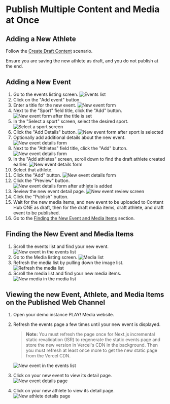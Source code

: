 # Publish Multiple Content and Media at Once

## Adding a New Athlete

Follow the [Create Draft Content](../03.%20Create%20Draft%20Content/index.html) scenario.

Ensure you are saving the new athlete as draft, and you do not publish at the end.

## Adding a New Event

1. Go to the events listing screen.
![Events list](./media/publish-multiple-1.png)
1. Click on the "Add event" button.
1. Enter a title for the new event.
![New event form](./media/publish-multiple-3.png)
1. Next to the "Sport" field title, click the "Add" button.
![New event form after the title is set](./media/publish-multiple-4.png)
1. In the "Select a sport" screen, select the desired sport.
![Select a sport screen](./media/publish-multiple-5.png)
1. Click the "Add Details" button.
![New event form after sport is selected](./media/publish-multiple-6.png)
1. Optionally add additional details about the new event.
![New event details form](./media/publish-multiple-7.png)
1. Next to the "Athletes" field title, click the "Add" button.
![New event details form](./media/publish-multiple-8.png)
1. In the "Add athletes" screen, scroll down to find the draft athlete created earlier.
![New event details form](./media/publish-multiple-9.png)
1. Select that athlete.
1. Click the "Add" button.
![New event details form](./media/publish-multiple-10.png)
1. Click the "Preview" button.
![New event details form after athlete is added](./media/publish-multiple-12.png)
1. Review the new event detail page.
![New event review screen](./media/publish-multiple-13.png)
1. Click the "Publish" button.
2. Wait for the new media items, and new event to be uploaded to Content Hub ONE as draft, then for the draft media items, draft athlete, and draft event to be published.
3. Go to the [Finding the New Event and Media Items](#finding-the-new-event-and-media-items) section.

## Finding the New Event and Media Items

1. Scroll the events list and find your new event.
![New event in the events list](./media/publish-multiple-14.png)
1. Go to the Media listing screen.
![Media list](./media/publish-multiple-15.png)
1. Refresh the media list by pulling down the image list.
![Refresh the media list](./media/publish-multiple-16.png)
1. Scroll the media list and find your new media items.
![New media in the media list](./media/publish-multiple-17.png)

## Viewing the new Event, Athlete, and Media Items on the Published Web Channel

1. Open your demo instance PLAY! Media website.
2. Refresh the events page a few times until your new event is displayed.

    > **Note:** You must refresh the page once for Next.js incremental static revalidation (ISR) to regenerate the static events page and store the new version in Vercel's CDN in the background. Then you must refresh at least once more to get the new static page from the Vercel CDN.

    ![New event in the events list](./media/publish-multiple-18.png)

3. Click on your new event to view its detail page.
![New event details page](./media/publish-multiple-19.png)
4. Click on your new athlete to view its detail page.
![New athlete details page](./media/publish-multiple-20.png)
